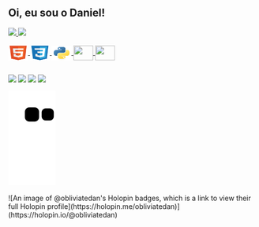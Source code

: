 ## Oi, eu sou o Daniel!
 <div>
  <a href="https://github.com/obliviate-dan">
  <img height="180em" src="https://github-readme-stats.vercel.app/api?username=obliviate-dan&show_icons=true&theme=dracula&include_all_commits=true&count_private=true"/>
  <img height="180em" src="https://github-readme-stats.vercel.app/api/top-langs/?username=obliviate-dan&layout=compact&langs_count=7&theme=dracula"/>
</div>
<div style="display: inline_block"><br>
  <img align="center" alt="Rafa-HTML" height="30" width="40" src="https://raw.githubusercontent.com/devicons/devicon/master/icons/html5/html5-original.svg">
  <img align="center" alt="Rafa-CSS" height="30" width="40" src="https://raw.githubusercontent.com/devicons/devicon/master/icons/css3/css3-original.svg">
  <img align="center" alt="Rafa-Python" height="30" width="40" src="https://raw.githubusercontent.com/devicons/devicon/master/icons/python/python-original.svg">
  <img align="center"  height="30" width="40" src="https://icongr.am/devicon/c-original.svg?color=currentColor">
  <img align="center"  height="30" width="40" src="https://icongr.am/devicon/git-original.svg?size=71&color=currentColor">
 
</div>
  
  ##
 
<div> 
  <a href="https://instagram.com/obliviate_dan" target="_blank"><img src="https://img.shields.io/badge/-Instagram-%23E4405F?style=for-the-badge&logo=instagram&logoColor=white" target="_blank"></a>
 	<a href="https://www.twitch.tv/veganocaloteiro" target="_blank"><img src="https://img.shields.io/badge/Twitch-9146FF?style=for-the-badge&logo=twitch&logoColor=white" target="_blank"></a>
  <a href = "mailto:dantenorio0@gmail.com"><img src="https://img.shields.io/badge/-Gmail-%23333?style=for-the-badge&logo=gmail&logoColor=white" target="_blank"></a>
  <a href="https://www.linkedin.com/in/danieljtenorio/" target="_blank"><img src="https://img.shields.io/badge/-LinkedIn-%230077B5?style=for-the-badge&logo=linkedin&logoColor=white" target="_blank"></a> 
 
  ![Snake animation](https://github.com/rafaballerini/rafaballerini/blob/output/github-contribution-grid-snake.svg)
 
</div>
![An image of @obliviatedan's Holopin badges, which is a link to view their full Holopin profile](https://holopin.me/obliviatedan)](https://holopin.io/@obliviatedan)
